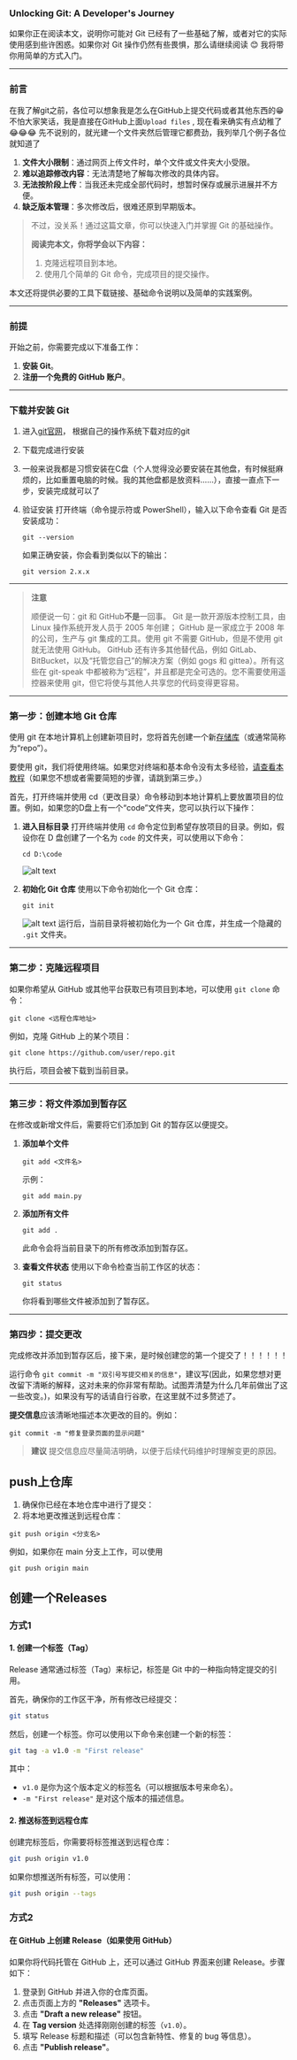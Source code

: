 ### Unlocking Git: A Developer's Journey

如果你正在阅读本文，说明你可能对 Git 已经有了一些基础了解，或者对它的实际使用感到些许困惑。如果你对 Git 操作仍然有些畏惧，那么请继续阅读 😊 我将带你用简单的方式入门。

------

### 前言

在我了解git之前，各位可以想象我是怎么在GitHub上提交代码或者其他东西的😁 不怕大家笑话，我是直接在GitHub上面`Upload files` , 现在看来确实有点幼稚了😂😂😂 先不说别的，就光建一个文件夹然后管理它都费劲，我列举几个例子各位就知道了

1. **文件大小限制**：通过网页上传文件时，单个文件或文件夹大小受限。
2. **难以追踪修改内容**：无法清楚地了解每次修改的具体内容。
3. **无法按阶段上传**：当我还未完成全部代码时，想暂时保存或展示进展并不方便。
4. **缺乏版本管理**：多次修改后，很难还原到早期版本。

> 不过，没关系！通过这篇文章，你可以快速入门并掌握 Git 的基础操作。
>
> **阅读完本文，你将学会以下内容：**
>
> 1. 克隆远程项目到本地。
> 2. 使用几个简单的 Git 命令，完成项目的提交操作。

本文还将提供必要的工具下载链接、基础命令说明以及简单的实践案例。

------

### 前提

开始之前，你需要完成以下准备工作：

1. **安装 Git**。
2. **注册一个免费的 GitHub 账户**。

------

### 下载并安装 Git

1. 进入[git官网](https://git-scm.com/)， 根据自己的操作系统下载对应的git
2. 下载完成进行安装
3. 一般来说我都是习惯安装在C盘（个人觉得没必要安装在其他盘，有时候挺麻烦的，比如重置电脑的时候。我的其他盘都是放资料……），直接一直点下一步，安装完成就可以了

4. 验证安装
    打开终端（命令提示符或 PowerShell），输入以下命令查看 Git 是否安装成功：

   ```shell
   git --version
   ```

   如果正确安装，你会看到类似以下的输出：

   ```
   git version 2.x.x
   ```

------

> **注意**
>
>顺便说一句：git 和 GitHub**不是**一回事。 Git 是一款开源版本控制工具，由 Linux 操作系统开发人员于 2005 年创建； GitHub 是一家成立于 2008 年的公司，生产与 git 集成的工具。使用 git 不需要 GitHub，但是不使用 git 就无法使用 GitHub。 GitHub 还有许多其他替代品，例如 GitLab、BitBucket，以及“托管您自己”的解决方案（例如 gogs 和 gittea）。所有这些在 git-speak 中都被称为“远程”，并且都是完全可选的。您不需要使用遥控器来使用 git，但它将使与其他人共享您的代码变得更容易。

------

### 第一步：创建本地 Git 仓库

使用 git 在本地计算机上创建新项目时，您将首先创建一个新[存储库](https://git-scm.com/book/en/v2/Git-Basics-Getting-a-Git-Repository)（或通常简称为“repo”）。

要使用 git，我们将使用终端。如果您对终端和基本命令没有太多经验，[请查看本教程](https://ubuntu.com/tutorials/command-line-for-beginners#1-overview)（如果您不想或者需要简短的步骤，请跳到第三步。）

首先，打开终端并使用 cd（更改目录）命令移动到本地计算机上要放置项目的位置。例如，如果您的D盘上有一个“code”文件夹，您可以执行以下操作：

1. **进入目标目录**
    打开终端并使用 `cd` 命令定位到希望存放项目的目录。例如，假设你在 D 盘创建了一个名为 `code` 的文件夹，可以使用以下命令：

   ```shell
   cd D:\code
   ```
   ![alt text](../image/git_img/git1.png)

2. **初始化 Git 仓库**
    使用以下命令初始化一个 Git 仓库：

   ```shell
   git init
   ```
   ![alt text](../image/git_img/git_init.png)
   运行后，当前目录将被初始化为一个 Git 仓库，并生成一个隐藏的 `.git` 文件夹。

------

### 第二步：克隆远程项目

如果你希望从 GitHub 或其他平台获取已有项目到本地，可以使用 `git clone` 命令：

```shell
git clone <远程仓库地址>
```

例如，克隆 GitHub 上的某个项目：

```shell
git clone https://github.com/user/repo.git
```

执行后，项目会被下载到当前目录。

------

### 第三步：将文件添加到暂存区

在修改或新增文件后，需要将它们添加到 Git 的暂存区以便提交。

1. **添加单个文件**

   ```shell
   git add <文件名>
   ```

   示例：

   ```shell
   git add main.py
   ```

2. **添加所有文件**

   ```shell
   git add .
   ```

   此命令会将当前目录下的所有修改添加到暂存区。

3. **查看文件状态**
    使用以下命令检查当前工作区的状态：

   ```shell
   git status
   ```

   你将看到哪些文件被添加到了暂存区。

------

### 第四步：提交更改

完成修改并添加到暂存区后，接下来，是时候创建您的第一个提交了！！！！！！ 

运行命令 `git commit -m "双引号写提交相关的信息"`，建议写(因此，如果您想对更改留下清晰的解释，这对未来的你非常有帮助。试图弄清楚为什么几年前做出了这一些改变。)，如果没有写的话请自行谷歌，在这里就不过多赘述了。

**提交信息**应该清晰地描述本次更改的目的。例如：

```shell
git commit -m "修复登录页面的显示问题"
```

> **建议**
>  提交信息应尽量简洁明确，以便于后续代码维护时理解变更的原因。

## push上仓库

1. 确保你已经在本地仓库中进行了提交：
2. 将本地更改推送到远程仓库：
 ```shell
 git push origin <分支名>
 ```
例如，如果你在 main 分支上工作，可以使用
```shell
git push origin main
```

## 创建一个Releases

### 方式1

#### 1. 创建一个标签（Tag）

Release 通常通过标签（Tag）来标记，标签是 Git 中的一种指向特定提交的引用。

首先，确保你的工作区干净，所有修改已经提交：

```bash
git status
```

然后，创建一个标签。你可以使用以下命令来创建一个新的标签：

```bash
git tag -a v1.0 -m "First release"
```

其中：

- `v1.0` 是你为这个版本定义的标签名（可以根据版本号来命名）。
- `-m "First release"` 是对这个版本的描述信息。

#### 2. 推送标签到远程仓库

创建完标签后，你需要将标签推送到远程仓库：

```bash
git push origin v1.0
```

如果你想推送所有标签，可以使用：

```bash
git push origin --tags
```

### 方式2

####  在 GitHub 上创建 Release（如果使用 GitHub）

如果你将代码托管在 GitHub 上，还可以通过 GitHub 界面来创建 Release。步骤如下：

1. 登录到 GitHub 并进入你的仓库页面。
2. 点击页面上方的 **"Releases"** 选项卡。
3. 点击 **"Draft a new release"** 按钮。
4. 在 **Tag version** 处选择刚刚创建的标签（`v1.0`）。
5. 填写 Release 标题和描述（可以包含新特性、修复的 bug 等信息）。
6. 点击 **"Publish release"**。

